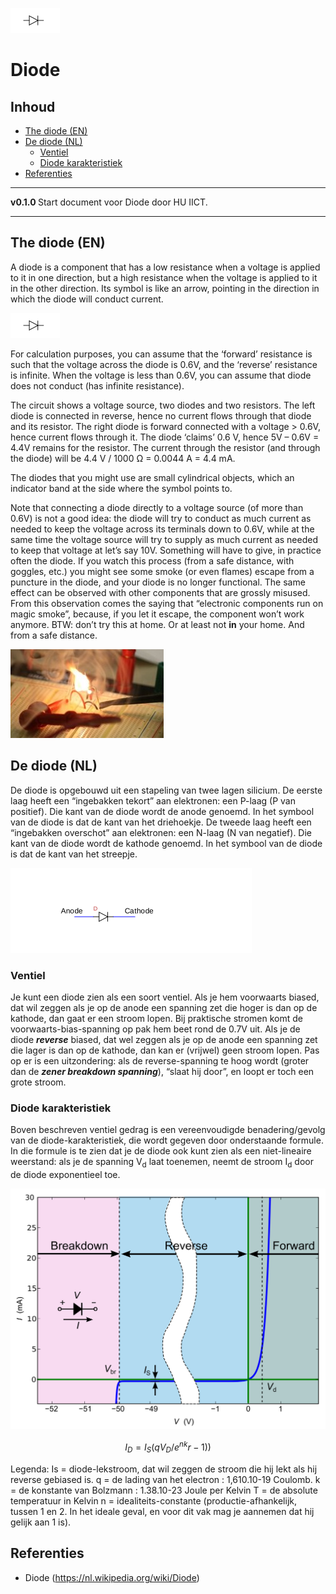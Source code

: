 ![logo](./img/diode.svg) [](logo-id)

# Diode[](title-id) <!-- omit in toc -->

## Inhoud[](toc-id) <!-- omit in toc -->

- [The diode (EN)](#the-diode-en)
- [De diode (NL)](#de-diode-nl)
  - [Ventiel](#ventiel)
  - [Diode karakteristiek](#diode-karakteristiek)
- [Referenties](#referenties)

---

**v0.1.0 [](version-id)** Start document voor Diode door HU IICT[](author-id).

---

## The diode (EN)

A diode is a component that has a low resistance when a voltage is applied to it in one direction, but a high resistance when the voltage is applied to it in the other direction. Its symbol is like an arrow, pointing in the direction in which the diode will conduct current.

![Diode symbol](./img/diode.svg)

For calculation purposes, you can assume that the ‘forward’ resistance is such that the voltage across the diode is 0.6V, and the ‘reverse’ resistance is infinite. When the voltage is less than 0.6V, you can assume that diode does not conduct (has infinite resistance).

The circuit shows a voltage source, two diodes and two resistors. The left diode is connected in reverse, hence no current flows through that diode and its resistor. The right diode is forward connected with a voltage > 0.6V, hence current flows through it. The diode ‘claims’ 0.6 V, hence 5V – 0.6V = 4.4V remains for the resistor. The current through the resistor (and through the diode) will be 4.4 V / 1000 Ω = 0.0044 A = 4.4 mA.

The diodes that you might use are small cylindrical objects, which an indicator band at the side where the symbol points to.

Note that connecting a diode directly to a voltage source (of more than 0.6V) is not a good idea: the diode will try to conduct as much current as needed to keep the voltage across its terminals down to 0.6V, while at the same time the voltage source will try to supply as much current as needed to keep that voltage at let’s say 10V. Something will have to give, in practice often the diode. If you watch this process (from a safe distance, with goggles, etc.) you might see some smoke (or even flames) escape from a puncture in the diode, and your diode is no longer functional. The same effect can be observed with other components that are grossly misused. From this observation comes the saying that “electronic components run on magic smoke”, because, if you let it escape, the component won’t work anymore. BTW: don’t try this at home. Or at least not **in** your home. And from a safe distance.

![Releasing the magic smoke from a diode](./img/Magic_smoke.jpg)

## De diode (NL)

De diode is opgebouwd uit een stapeling van twee lagen silicium. De eerste laag heeft een “ingebakken tekort” aan elektronen: een P-laag (P van positief). Die kant van de diode wordt de anode genoemd. In het symbool van de diode is dat de kant van het driehoekje. De tweede laag heeft een “ingebakken overschot” aan elektronen: een N-laag (N van negatief). Die kant van de diode wordt de kathode genoemd. In het symbool van de diode is dat de kant van het streepje.

![Diode](./img/Diode_anode_cathode.svg)

### Ventiel

Je kunt een diode zien als een soort ventiel. Als je hem voorwaarts biased, dat wil zeggen als je op de anode een spanning zet die hoger is dan op de kathode, dan gaat er een stroom lopen. Bij praktische stromen komt de voorwaarts-bias-spanning op pak hem beet rond de 0.7V uit. Als je de diode ***reverse*** biased, dat wel zeggen als je op de anode een spanning zet die lager is dan op de kathode, dan kan er (vrijwel) geen stroom lopen. Pas op er is een uitzondering: als de reverse-spanning te hoog wordt (groter dan de ***zener breakdown spanning***), “slaat hij door”, en loopt er toch een grote stroom.

### Diode karakteristiek

Boven beschreven ventiel gedrag is een vereenvoudigde benadering/gevolg van de diode-karakteristiek, die wordt gegeven door onderstaande formule. In die formule is te zien dat je de diode ook kunt zien als een niet-lineaire weerstand: als je de spanning V<sub>d</sub> laat toenemen, neemt de stroom I<sub>d</sub> door de diode exponentieel toe.

![Karakteristiek van een diode](./img/Diode_current_wiki.png)

$$
I_D = I_S(qV_D/e^{nk}r-1))
$$

Legenda:
Is = diode-lekstroom, dat wil zeggen de stroom die hij lekt als hij reverse
gebiased is.
q = de lading van het electron : 1,610.10-19 Coulomb.
k = de konstante van Bolzmann : 1.38.10-23 Joule per Kelvin T = de absolute temperatuur in Kelvin
n = idealiteits-constante (productie-afhankelijk, tussen 1 en 2. In het ideale geval, en voor dit vak mag je aannemen dat hij gelijk aan 1 is).

## Referenties

- Diode (<https://nl.wikipedia.org/wiki/Diode>)

